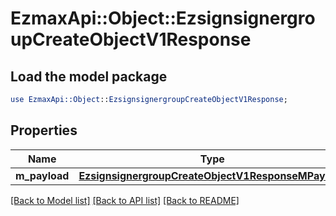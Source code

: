 # EzmaxApi::Object::EzsignsignergroupCreateObjectV1Response

## Load the model package
```perl
use EzmaxApi::Object::EzsignsignergroupCreateObjectV1Response;
```

## Properties
Name | Type | Description | Notes
------------ | ------------- | ------------- | -------------
**m_payload** | [**EzsignsignergroupCreateObjectV1ResponseMPayload**](EzsignsignergroupCreateObjectV1ResponseMPayload.md) |  | 

[[Back to Model list]](../README.md#documentation-for-models) [[Back to API list]](../README.md#documentation-for-api-endpoints) [[Back to README]](../README.md)


